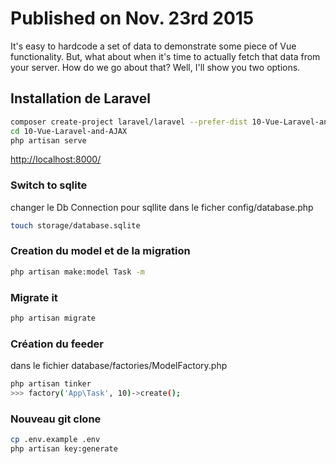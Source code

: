 # Published on Nov. 23rd 2015

It's easy to hardcode a set of data to demonstrate some piece of Vue functionality. But, what about when it's time to actually fetch that data from your server. How do we go about that? Well, I'll show you two options.

## Installation de Laravel
```bash
composer create-project laravel/laravel --prefer-dist 10-Vue-Laravel-and-AJAX
cd 10-Vue-Laravel-and-AJAX
php artisan serve
```
[http://localhost:8000/](http://localhost:8000/)

### Switch to sqlite
changer le Db Connection pour sqllite dans le ficher
config/database.php

```bash
touch storage/database.sqlite
```

### Creation du model et de la migration
```bash
php artisan make:model Task -m
```

### Migrate it
```bash
php artisan migrate
```

### Création du feeder
dans le fichier database/factories/ModelFactory.php

```bash
php artisan tinker
>>> factory('App\Task', 10)->create();
```

### Nouveau git clone
```bash
cp .env.example .env
php artisan key:generate
```
